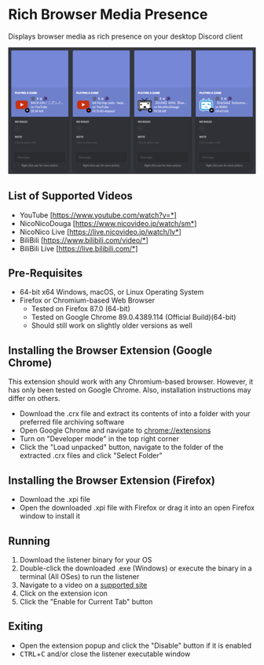 # Rich Browser Media Presence
Displays browser media as rich presence on your desktop Discord client  
  
![Previews](https://raw.githubusercontent.com/prototype-A/Rich-Browser-Media-Presence/master/Preview.png "Some previews of playing a supported video")
  
  
## List of Supported Videos
* YouTube [https://www.youtube.com/watch?v=*]
* NicoNicoDouga [https://www.nicovideo.jp/watch/sm*]
* NicoNico Live [https://live.nicovideo.jp/watch/lv*]
* BiliBili [https://www.bilibili.com/video/*]
* BiliBili Live [https://live.bilibili.com/*]
  
  
## Pre-Requisites
* 64-bit x64 Windows, macOS, or Linux Operating System
* Firefox or Chromium-based Web Browser
	* Tested on Firefox 87.0 (64-bit)
	* Tested on Google Chrome 89.0.4389.114 (Official Build)(64-bit)
	* Should still work on slightly older versions as well
  
  
## Installing the Browser Extension (Google Chrome)
This extension should work with any Chromium-based browser. However, it has only been tested on Google Chrome. Also, installation instructions may differ on others.  
* Download the .crx file and extract its contents of into a folder with your preferred file archiving software
* Open Google Chrome and navigate to [chrome://extensions](chrome://extensions "Google Chrome's extensions page")
* Turn on "Developer mode" in the top right corner
* Click the "Load unpacked" button, navigate to the folder of the extracted .crx files and click "Select Folder"  
  
  
## Installing the Browser Extension (Firefox)
* Download the .xpi file
* Open the downloaded .xpi file with Firefox or drag it into an open Firefox window to install it  
  
  
## Running
1. Download the listener binary for your OS
2. Double-click the downloaded .exe (Windows) or execute the binary in a terminal (All OSes) to run the listener
3. Navigate to a video on a [supported site](https://github.com/prototype-A/Rich-Browser-Media-Presence#list-of-supported-sites "Click this or scroll up to see the list of supported sites")
4. Click on the extension icon
5. Click the "Enable for Current Tab" button  
  
  
## Exiting
* Open the extension popup and click the "Disable" button if it is enabled
* <kbd>CTRL</kbd>+<kbd>C</kbd> and/or close the listener executable window  